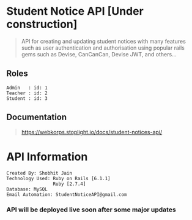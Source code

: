 # Student Notice API [Under construction]

> API for creating and updating student notices with many features such as user authentication and authorisation using popular rails gems such as Devise, CanCanCan, Devise JWT, and others...

## Roles

```
Admin   : id: 1
Teacher : id: 2
Student : id: 3
```

## Documentation

> https://webkorps.stoplight.io/docs/student-notices-api/

# API Information

```
Created By: Shobhit Jain
Technology Used: Ruby on Rails [6.1.1]
                 Ruby [2.7.4]
Database: MySQL
Email Automation: StudentNoticeAPI@gmail.com
```

### API will be deployed live soon after some major updates
